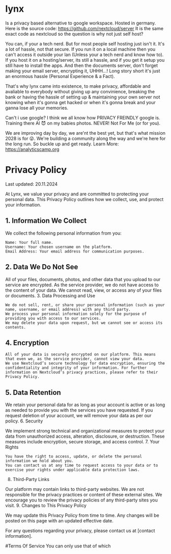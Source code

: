 # lynx

Is a privacy based alternative to google workspace. Hosted in germany. Here is the source code: https://github.com/nextcloud/server
It is the same exact code as nextcloud so the question is why not just self host?

You can, if your a tech nerd.
But for most people self hosting just isn't it. It's a lot of hassle, not that secure. If you run it on a local machine then you can't access it outside your lan (Unless your a tech nerd and know how to). If you host it on a hosting/server, its still a hassle, and if you get it setup you still have to install the apps. And then the documents server, don't forget making your email server, encrypting it, UHHH...! Long story short it's just an enormous hassle (Personal Experience & a Fact).

That's why lynx came into existence, to make privacy, affordable and avaliable to everybody without giving up any convinience, breaking the bank or having the hassle of setting up & maintaining your own server not knowing when it's gonna get hacked or when it's gonna break and your ganna lose all your memories. 

Can't i use google? I think we all know how PRIVACY FREINDLY google is. Training there AI 😈 on my babies photos. NEVER! Not For Me (or for you).

We are improving day by day, we are'nt the best yet, but that's what mission 2028 is for 😜. We're building a community along the way and we're here for the long run. So buckle up and get ready. Learn More: https://analyticscamp.org


# Privacy Policy
Last updated: 20.11.2024

At Lynx, we value your privacy and are committed to protecting your personal data. This Privacy Policy outlines how we collect, use, and protect your information.
## 1. Information We Collect

We collect the following personal information from you:

    Name: Your full name.
    Username: Your chosen username on the platform.
    Email Address: Your email address for communication purposes.

## 2. Data We Do Not See

All of your files, documents, photos, and other data that you upload to our service are encrypted. As the service provider, we do not have access to the content of your data. We cannot read, view, or access any of your files or documents.
3. Data Processing and Use

    We do not sell, rent, or share your personal information (such as your name, username, or email address) with any third party.
    We process your personal information solely for the purpose of providing you with access to our services.
    We may delete your data upon request, but we cannot see or access its contents.

## 4. Encryption

    All of your data is securely encrypted on our platform. This means that even we, as the service provider, cannot view your data.
    We use Nextcloud’s secure technology for data encryption, ensuring the confidentiality and integrity of your information. For further information on Nextcloud’s privacy practices, please refer to their Privacy Policy.

## 5. Data Retention

We retain your personal data for as long as your account is active or as long as needed to provide you with the services you have requested. If you request deletion of your account, we will remove your data as per our policy.
6. Security

We implement strong technical and organizational measures to protect your data from unauthorized access, alteration, disclosure, or destruction. These measures include encryption, secure storage, and access control.
7. Your Rights

    You have the right to access, update, or delete the personal information we hold about you.
    You can contact us at any time to request access to your data or to exercise your rights under applicable data protection laws.

8. Third-Party Links

Our platform may contain links to third-party websites. We are not responsible for the privacy practices or content of these external sites. We encourage you to review the privacy policies of any third-party sites you visit.
9. Changes to This Privacy Policy

We may update this Privacy Policy from time to time. Any changes will be posted on this page with an updated effective date.

For any questions regarding your privacy, please contact us at [contact information].


#Terms Of Service
You can only use that of which 
